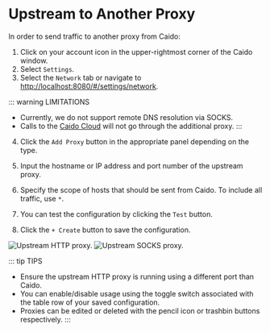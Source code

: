 # Upstream to Another Proxy

In order to send traffic to another proxy from Caido:

1. Click on your account icon in the upper-rightmost corner of the Caido window.
2. Select `Settings`.
3. Select the `Network` tab or navigate to [http://localhost:8080/#/settings/network](http://localhost:8080/#/settings/network).

::: warning LIMITATIONS

- Currently, we do not support remote DNS resolution via SOCKS.
- Calls to the [Caido Cloud](/concepts/internals/cloud.md) will not go through the additional proxy.
:::

4. Click the `Add Proxy` button in the appropriate panel depending on the type.
5. Input the hostname or IP address and port number of the upstream proxy.
6. Specify the scope of hosts that should be sent from Caido. To include all traffic, use `*`.
7. You can test the configuration by clicking the `Test` button.

9. Click the `+ Create` button to save the configuration.

<img alt="Upstream HTTP proxy." src="/_images/http_proxy_new.png" center/>

<img alt="Upstream SOCKS proxy." src="/_images/socks_proxy.png" center/>

::: tip TIPS

- Ensure the upstream HTTP proxy is running using a different port than Caido.
- You can enable/disable usage using the toggle switch associated with the table row of your saved configuration.
- Proxies can be edited or deleted with the pencil icon or trashbin buttons respectively.
:::
